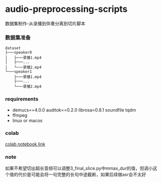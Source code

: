 # audio-preprocessing-scripts
数据集制作-从录播到伴奏分离到切片脚本
### 数据集准备
```shell
dataset
├───speaker0
│   ├───录播1.mp4
│   ├───...
│   └───录播2.mp4
└───speaker1
    ├───录播1.mp4
    ├───...
    └───录播2.mp4
```
### requirements
+ demucs==4.0.0 auditok==0.2.0  librosa=0.8.1 soundfile tqdm
+ ffmpeg
+ linux or macos

### colab
[colab notebook link](https://colab.research.google.com/drive/1Z-a4HQ4CxyY1cSpVcaEZxta4GVRReens?usp=sharing) 
### note
如果不希望切出超长音频可以调整3_final_slice.py中mmax_dur的值，但调小这个值的代价是可能会将一句完整的长句中途截断，如果后续做asr会不太好
